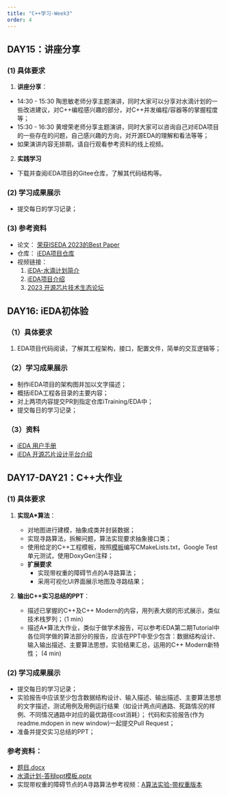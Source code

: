 ```yaml
---
title: "C++学习-Week3"
order: 4
---
```



## DAY15：讲座分享

### (1) 具体要求

1. **讲座分享**：
  - 14:30 - 15:30 陶思敏老师分享主题演讲，同时大家可以分享对水滴计划的一些改进建议，对C++编程感兴趣的部分，对C++并发编程/容器等的掌握程度等；
  - 15:30 - 16:30 黄增荣老师分享主题演讲，同时大家可以咨询自己对iEDA项目的一些存在的问题，自己感兴趣的方向，对开源EDA的理解和看法等等；
  - 如果演讲内容无排期，请自行观看参考资料的线上视频。
2. **实践学习**
  - 下载并查阅iEDA项目的Gitee仓库，了解其代码结构等。

### (2) 学习成果展示

- 提交每日的学习记录；

### (3) 参考资料

- 论文：
[荣获ISEDA 2023的Best Paper](https://gitee.com/oscc-project/iEDA/raw/master/docs/paper/ISEDA'23-iEDA-final.pdf)
- 仓库：
[iEDA项目仓库](https://gitee.com/oscc-project/iEDA)
- 视频链接：
    1. [iEDA-水滴计划简介](https://www.bilibili.com/video/BV1TM4y1H7WT)
    2. [iEDA项目介绍](https://www.bilibili.com/video/BV1yF411Q7D8)
    3. [2023 开源芯片技术生态论坛](https://www.bilibili.com/video/BV1Th4y1S7Xj)



## DAY16: iEDA初体验

### （1）具体要求

1. EDA项目代码阅读，了解其工程架构，接口，配置文件，简单的交互逻辑等；

### （2）学习成果展示

- 制作iEDA项目的架构图并加以文字描述；
- 概括iEDA工程各目录的主要内容；
- 对上两项内容提交PR到指定仓库iTraining/EDA中；
- 提交每日的学习记录；


### （3）资料
- [iEDA 用户手册](https://gitee.com/oscc-project/iEDA/blob/master/docs/user_guide/iEDA_user_guide.md)
- [iEDA 开源芯片设计平台介绍](https://gitee.com/oscc-project/iEDA/blob/master/README.md)


## DAY17-DAY21：C++大作业

### (1) 具体要求

1. **实现A*算法**：
   - 对地图进行建模，抽象成类并封装数据；
   - 实现寻路算法，拆解问题，算法实现要求抽象接口类；
   - 使用给定的C++工程模板，按照[模板](https://github.com/filipdutescu/modern-cpp-template.git)编写CMakeLists.txt，Google Test单元测试，使用DoxyGen注释；
   - **扩展要求**
     - 实现带权重的障碍节点的A寻路算法；
     - 采用可视化UI界面展示地图及寻路结果；


2. **输出C++实习总结的PPT**：
   - 描述已掌握的C++及C++ Modern的内容，用列表大纲的形式展示，类似技术栈罗列；（1 min）
   - 描述A*算法大作业，类似于做学术报告，可以参考iEDA第二期Tutorial中各位同学做的算法部分的报告，应该在PPT中至少包含：数据结构设计、输入输出描述、主要算法思想，实验结果汇总，运用的C++ Modern新特性； (4 min)


### (2) 学习成果展示

- 提交每日的学习记录；
- 实验报告中应该至少包含数据结构设计、输入描述、输出描述、主要算法思想的文字描述，测试用例及用例运行结果（如设计两点间通路、死路情况的样例、不同情况通路中对应的最优路径cost消耗）； 代码和实验报告(作为readme.mdopen in new window)一起提交Pull Request；
- 准备并提交实习总结的PPT；


### 参考资料：

- [题目.docx](https://gitee.com/oscc-project/iTraining/tree/master/C++/CPP-Program-Assignment/Assignment_3)
- [水滴计划-答辩ppt模板.pptx](https://gitee.com/oscc-project/iTraining/tree/master/C++/ppt)
- 实现带权重的障碍节点的A寻路算法参考视频：[A算法实验-带权重版本](https://www.bilibili.com/video/BV1544y1w7PR)



